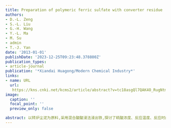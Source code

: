 ```yaml
---
title: Preparation of polymeric ferric sulfate with converter residue
authors:
- D.-L. Zeng
- S.-L. Liu
- G.-H. Wang
- Y.-L. Ma
- M. Su
- admin
- T.-J. Yan
date: '2013-01-01'
publishDate: '2023-12-25T09:23:48.378800Z'
publication_types:
- article-journal
publication: '*Xiandai Huagong/Modern Chemical Industry*'
links:
- name: URL
  url: 
   https://kns.cnki.net/kcms2/article/abstract?v=tc18asgQl7QAK4O_RugNtmEPft_wm8RzLVg_RuWzTnpxneMSysmNMDTYEmRKUtSIRt1nFFJLRCqs9yw0IhagLX4JXCP3hDZ5XXkLNVQ8bclHRUbCy4YPQbElUbjoDWnH28Q5joDfOHU=&uniplatform=NZKPT&language=CHS
image:
  caption: ''
  focal_point: ''
  preview_only: false

abstract: 以转炉尘泥为原料,采用混合酸酸浸法浸出铁,探讨了硫酸浓度、反应温度、反应时间、盐酸用量对铁浸出率的影响。将浸出液经铁粉还原、双氧水氧化工艺制备聚合硫酸铁,并对制得的聚合硫酸铁进行了一系列的分析和表征。实验结果表明,硫酸质量分数为70%,反应温度为80℃,反应时间为120 min,盐酸用量为15 mL时,铁的浸出率可达95%以上。
---
```

